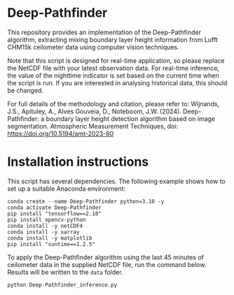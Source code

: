 # Deep-Pathfinder
This repository provides an implementation of the Deep-Pathfinder algorithm, extracting mixing boundary layer height information from Lufft CHM15k ceilometer data using computer vision techniques.

Note that this script is designed for real-time application, so please replace the NetCDF file with your latest observation data. For real-time inference, the value of the nighttime indicator is set based on the current time when the script is run. If you are interested in analysing historical data, this should be changed.

For full details of the methodology and citation, please refer to: Wijnands, J.S., Apituley, A., Alves Gouveia, D., Noteboom, J.W. (2024). Deep-Pathfinder: a boundary layer height detection algorithm based on image segmentation. Atmospheric Measurement Techniques, doi: https://doi.org/10.5194/amt-2023-80

# Installation instructions

This script has several dependencies. The following example shows how to set up a suitable Anaconda environment:

```
conda create --name Deep-Pathfinder python=3.10 -y
conda activate Deep-Pathfinder
pip install "tensorflow==2.10"
pip install opencv-python
conda install -y netCDF4
conda install -y xarray
conda install -y matplotlib
pip install "suntime==1.2.5"

```

To apply the Deep-Pathfinder algorithm using the last 45 minutes of ceilometer data in the supplied NetCDF file, run the command below. Results will be written to the `data` folder.

```
python Deep-Pathfinder_inference.py
```
